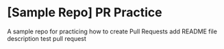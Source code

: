 # [Sample Repo] PR Practice
A sample repo for practicing how to create Pull Requests
add README file description
test pull request

